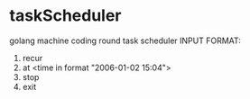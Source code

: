# taskScheduler
golang machine coding round task scheduler
INPUT FORMAT:
1. recur <seconds>
2. at <time in format "2006-01-02 15:04">
3. stop <task id returned on CLI>
4. exit <terminate program>
